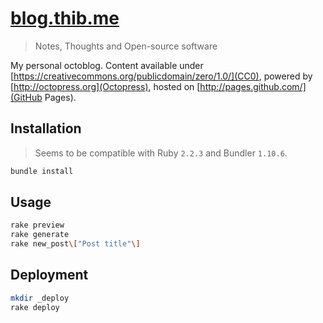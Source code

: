 [blog.thib.me](http://blog.thib.me)
========

> Notes, Thoughts and Open-source software

My personal octoblog. Content available under [https://creativecommons.org/publicdomain/zero/1.0/](CC0), powered by [http://octopress.org](Octopress), hosted on [http://pages.github.com/](GitHub Pages).

## Installation

> Seems to be compatible with Ruby `2.2.3` and Bundler `1.10.6`.

```sh
bundle install
```

## Usage

```sh
rake preview
rake generate
rake new_post\["Post title"\]
```

## Deployment

```sh
mkdir _deploy
rake deploy
```

